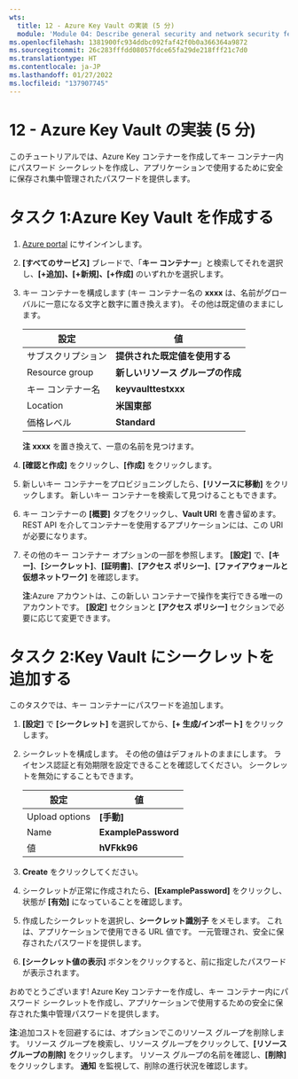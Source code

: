 ```yaml
---
wts:
  title: 12 - Azure Key Vault の実装 (5 分)
  module: 'Module 04: Describe general security and network security features'
ms.openlocfilehash: 1381900fc934ddbc092faf42f0b0a366364a9872
ms.sourcegitcommit: 26c283fffdd08057fdce65fa29de218fff21c7d0
ms.translationtype: HT
ms.contentlocale: ja-JP
ms.lasthandoff: 01/27/2022
ms.locfileid: "137907745"
---
```

# <a name="12---implement-azure-key-vault-5-min"></a>12 - Azure Key Vault の実装 (5 分)

このチュートリアルでは、Azure Key コンテナーを作成してキー コンテナー内にパスワード シークレットを作成し、アプリケーションで使用するために安全に保存され集中管理されたパスワードを提供します。

# <a name="task-1-create-an-azure-key-vault"></a>タスク 1:Azure Key Vault を作成する 

1. [Azure portal](https://portal.azure.com) にサインインします。

2. **[すべてのサービス]** ブレードで、「**キー コンテナー**」と検索してそれを選択し、**[+追加]、[+新規]、[+作成]** のいずれかを選択します。

3. キー コンテナーを構成します (キー コンテナー名の **xxxx** は、名前がグローバルに一意になる文字と数字に置き換えます)。 その他は既定値のままにします。

    | 設定 | 値 | 
    | --- | --- |
    | サブスクリプション | **提供された既定値を使用する** |
    | Resource group | **新しいリソース グループの作成** |
    | キー コンテナー名 | **keyvaulttestxxx** |
    | Location | **米国東部** |
    | 価格レベル | **Standard** |
    
    **注** **xxxx** を置き換えて、一意の名前を見つけます。
4. **[確認と作成]** をクリックし、**[作成]** をクリックします。 

5. 新しいキー コンテナーをプロビジョニングしたら、**[リソースに移動]** をクリックします。 新しいキー コンテナーを検索して見つけることもできます。 

6. キー コンテナーの **[概要]** タブをクリックし、**Vault URI** を書き留めます。 REST API を介してコンテナーを使用するアプリケーションには、この URI が必要になります。

7. その他のキー コンテナー オプションの一部を参照します。 **[設定]** で、**[キー]**、**[シークレット]**、**[証明書]**、**[アクセス ポリシー]**、**[ファイアウォールと仮想ネットワーク]** を確認します。

    **注**:Azure アカウントは、この新しい コンテナーで操作を実行できる唯一のアカウントです。 **[設定]** セクションと **[アクセス ポリシー]** セクションで必要に応じて変更できます。

# <a name="task-2-add-a-secret-to-the-key-vault"></a>タスク 2:Key Vault にシークレットを追加する
        
このタスクでは、キー コンテナーにパスワードを追加します。 

1. **[設定]** で **[シークレット]** を選択してから、**[+ 生成/インポート]** をクリックします。

2. シークレットを構成します。 その他の値はデフォルトのままにします。 ライセンス認証と有効期限を設定できることを確認してください。 シークレットを無効にすることもできます。

    | 設定 | 値 | 
    | --- | --- |
    | Upload options | **[手動]** |
    | Name | **ExamplePassword** |
    | 値 | **hVFkk96** |

3. **Create** をクリックしてください。

4. シークレットが正常に作成されたら、**[ExamplePassword]** をクリックし、状態が **[有効]** になっていることを確認します。

5. 作成したシークレットを選択し、**シークレット識別子** をメモします。 これは、アプリケーションで使用できる URL 値です。 一元管理され、安全に保存されたパスワードを提供します。 

6. **[シークレット値の表示]** ボタンをクリックすると、前に指定したパスワードが表示されます。


おめでとうございます! Azure Key コンテナーを作成し、キー コンテナー内にパスワード シークレットを作成し、アプリケーションで使用するための安全に保存された集中管理パスワードを提供します。

**注**:追加コストを回避するには、オプションでこのリソース グループを削除します。 リソース グループを検索し、リソース グループをクリックして、**[リソース グループの削除]** をクリックします。 リソース グループの名前を確認し、**[削除]** をクリックします。 **通知** を監視して、削除の進行状況を確認します。
